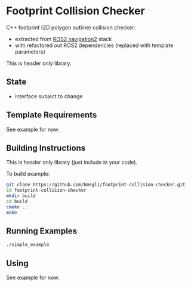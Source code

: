# Footprint Collision Checker

C++ footprint (2D polygon outline) collision checker:
- extracted from [ROS2 navigation2](https://github.com/ros-planning/navigation2/tree/cfa284334f4e76760354aae485b4b7d2c57a5c97) stack
- with refactored out ROS2 dependencies (replaced with template parameters)

This is header only library.

## State

- interface subject to change

## Template Requirements

See example for now.

## Building Instructions

This is header only library (just include in your code).

To build example:

```bash
git clone https://github.com/bmegli/footprint-collision-checker.git
cd footprint-collision-checker
mkdir build
cd build
cmake ..
make
```

## Running Examples

```bash
./simple_example
```

## Using

See example for now.

